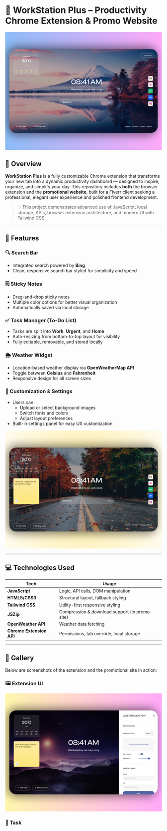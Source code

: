 # 🌟 WorkStation Plus – Productivity Chrome Extension & Promo Website

![Promo](promo%20(3).png)

## 🧠 Overview

**WorkStation Plus** is a fully customizable Chrome extension that transforms your new tab into a dynamic productivity dashboard — designed to inspire, organize, and simplify your day. This repository includes **both** the browser extension and the **promotional website**, built for a Fiverr client seeking a professional, elegant user experience and polished frontend development.

> ✨ This project demonstrates advanced use of JavaScript, local storage, APIs, browser extension architecture, and modern UI with Tailwind CSS.

---

## 🚀 Features

### 🔍 Search Bar
- Integrated search powered by **Bing**
- Clean, responsive search bar styled for simplicity and speed

### 🗒️ Sticky Notes
- Drag-and-drop sticky notes
- Multiple color options for better visual organization
- Automatically saved via local storage

### ✅ Task Manager (To-Do List)
- Tasks are split into **Work**, **Urgent**, and **Home**
- Auto-resizing from bottom-to-top layout for visibility
- Fully editable, removable, and stored locally

### 🌦️ Weather Widget
- Location-based weather display via **OpenWeatherMap API**
- Toggle between **Celsius** and **Fahrenheit**
- Responsive design for all screen sizes

### 🎨 Customization & Settings
- Users can:
  - Upload or select background images
  - Switch fonts and colors
  - Adjust layout preferences
- Built-in settings panel for easy UX customization

![Extension UI](promo%20(1).png)

---

## 💻 Technologies Used

| Tech              | Usage                                      |
|------------------|---------------------------------------------|
| **JavaScript**    | Logic, API calls, DOM manipulation          |
| **HTML5/CSS3**    | Structural layout, fallback styling         |
| **Tailwind CSS**  | Utility-first responsive styling            |
| **JSZip**         | Compression & download support (in promo site) |
| **OpenWeather API** | Weather data fetching                      |
| **Chrome Extension API** | Permissions, tab override, local storage |

---

## 📸 Gallery

Below are screenshots of the extension and the promotional site in action:

### 🖼️ Extension UI
![Extension UI](promo%20(2).png)

### 🧾 Task
